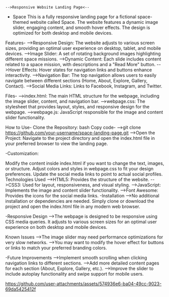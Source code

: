     -->Responsive Website Landing Page<--
- Space
This is a fully responsive landing page for a fictional space-themed website called Space. The website features a dynamic image slider, engaging content, and smooth hover effects. The design is optimized for both desktop and mobile devices.

Features-
-->Responsive Design: The website adjusts to various screen sizes, providing an optimal user experience on desktop, tablet, and mobile devices.
-->Image Slider: A set of rotating background images highlighting different space missions.
-->Dynamic Content: Each slide includes content related to a space mission, with descriptions and a "Read More" button.
-->Hover Effects: Hover states for navigation links and buttons enhance interactivity.
-->Navigation Bar: The top navigation allows users to easily navigate between different sections (Home, About, Explore, Gallery, Contact).
-->Social Media Links: Links to Facebook, Instagram, and Twitter.

Files-
-->index.html: The main HTML structure for the webpage, including the image slider, content, and navigation bar.
-->webpage.css: The stylesheet that provides layout, styles, and responsive design for the webpage.
-->webpage.js: JavaScript responsible for the image and content slider functionality.

How to Use-
Clone the Repository:
bash
Copy code-
-->git clone https://github.com/your-username/space-landing-page.git
-->Open the Project: Navigate to the project directory and open the index.html file in your preferred browser to view the landing page.

-Customization:

Modify the content inside index.html if you want to change the text, images, or structure.
Adjust colors and styles in webpage.css to fit your design preferences.
Update the social media links to point to actual social profiles.
Technologies Used
-->HTML5: Provides the structure of the website.
-->CSS3: Used for layout, responsiveness, and visual styling.
-->JavaScript: Implements the image and content slider functionality.
-->Font Awesome: Provides the icons for the social media links.
-Installation
-->No additional installation or dependencies are needed. Simply clone or download the project and open the index.html file in any modern web browser.

-Responsive Design
-->The webpage is designed to be responsive using CSS media queries. It adjusts to various screen sizes for an optimal user experience on both desktop and mobile devices.

Known Issues
-->The image slider may need performance optimizations for very slow networks.
-->You may want to modify the hover effect for buttons or links to match your preferred branding colors.

-Future Improvements
-->Implement smooth scrolling when clicking navigation links to different sections.
-->Add more detailed content pages for each section (About, Explore, Gallery, etc.).
-->Improve the slider to include autoplay functionality and swipe support for mobile users.


https://github.com/user-attachments/assets/574936e6-ba04-49cc-9023-69da5425412f

